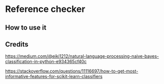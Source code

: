 # Reference checker

## How to use it

<!-- Go to https://reference-checker.netlify.app/. -->

<!-- <a href="https://www.youtube.com/watch?v=xjoTKWqrL28"><img src="site/img/youtube-screenshot.png"></img></a> -->

## Credits

https://medium.com/@eiki1212/natural-language-processing-naive-bayes-classification-in-python-e934365cf40c

https://stackoverflow.com/questions/11116697/how-to-get-most-informative-features-for-scikit-learn-classifiers

<!-- Text area highlights implemented using [highlight-within-textarea](https://github.com/lonekorean/highlight-within-textarea) plugin.

Hover tooltips implemented based on [W3Schools tutorial](https://www.w3schools.com/css/css_tooltip.asp). -->